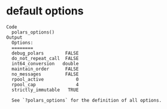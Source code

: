 # default options

    Code
      polars_options()
    Output
      Options:
      ========                         
      debug_polars        FALSE
      do_not_repeat_call  FALSE
      int64_conversion   double
      maintain_order      FALSE
      no_messages         FALSE
      rpool_active            0
      rpool_cap               4
      strictly_immutable   TRUE
      
      See `?polars_options` for the definition of all options.

